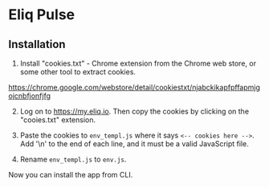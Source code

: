 # Eliq Pulse

## Installation

1. Install "cookies.txt" - Chrome extension from the Chrome web store, or some other tool to extract cookies.

https://chrome.google.com/webstore/detail/cookiestxt/njabckikapfpffapmjgojcnbfjonfjfg

2. Log on to https://my.eliq.io.  Then copy the cookies by clicking on the "cooies.txt" extension. 

3. Paste the cookies to `env_templ.js` where it says `<-- cookies here -->`.  Add '\n' to the end of each line, and it must be a valid JavaScript file.

4. Rename `env_templ.js` to `env.js`.

Now you can install the app from CLI.
